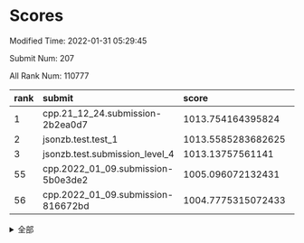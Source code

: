 # Scores

Modified Time: 2022-01-31 05:29:45

Submit Num: 207

All Rank Num: 110777

| rank |               submit               |       score        |       sigma        | pk_num |
| :--- | :--------------------------------- | :----------------- | :----------------- | :----- |
| 1    | cpp.21_12_24.submission-2b2ea0d7   | 1013.754164395824  | 0.8185114374104268 | 2144   |
| 2    | jsonzb.test.test_1                 | 1013.5585283682625 | 0.8232418034448937 | 2140   |
| 3    | jsonzb.test.submission_level_4     | 1013.13757561141   | 0.7996319651894727 | 2139   |
| 55   | cpp.2022_01_09.submission-5b0e3de2 | 1005.096072132431  | 0.7075794671224654 | 2137   |
| 56   | cpp.2022_01_09.submission-816672bd | 1004.7775315072433 | 0.7331831115774418 | 2142   |


<details>
<summary>全部</summary>

| rank |                 submit                 |       score        |       sigma        | pk_num |
| :--- | :------------------------------------- | :----------------- | :----------------- | :----- |
| 1    | cpp.21_12_24.submission-2b2ea0d7       | 1013.754164395824  | 0.8185114374104268 | 2144   |
| 2    | jsonzb.test.test_1                     | 1013.5585283682625 | 0.8232418034448937 | 2140   |
| 3    | jsonzb.test.submission_level_4         | 1013.13757561141   | 0.7996319651894727 | 2139   |
| 4    | gobigger.level_3.submission_level_3_5  | 1011.9585914904497 | 0.7847343959499132 | 2134   |
| 5    | gobigger.level_3.submission_level_3_45 | 1011.8336895781194 | 0.7843486307828546 | 2142   |
| 6    | gobigger.level_3.submission_level_3_39 | 1011.3338782254165 | 0.771390534659525  | 2141   |
| 7    | gobigger.level_3.submission_level_3_22 | 1011.3015504888829 | 0.7742403203876675 | 2140   |
| 8    | gobigger.level_3.submission_level_3_10 | 1011.1614777325874 | 0.7855619906660835 | 2142   |
| 9    | gobigger.level_3.submission_level_3_0  | 1010.8466333237227 | 0.771115416527544  | 2141   |
| 10   | gobigger.level_3.submission_level_3_44 | 1010.8414923031208 | 0.769422643127093  | 2139   |
| 11   | gobigger.level_3.submission_level_3_6  | 1010.7164642859068 | 0.7648897450268158 | 2142   |
| 12   | gobigger.level_3.submission_level_3_11 | 1010.6916684872807 | 0.7652200312761325 | 2139   |
| 13   | gobigger.level_3.submission_level_3_27 | 1010.5705810190419 | 0.753725786235975  | 2140   |
| 14   | gobigger.level_3.submission_level_3_8  | 1010.4933058875058 | 0.7779861485099228 | 2145   |
| 15   | gobigger.level_3.submission_level_3_26 | 1010.4255530746797 | 0.7474278354143495 | 2140   |
| 16   | gobigger.level_3.submission_level_3_38 | 1010.3248376704449 | 0.7624542650882405 | 2143   |
| 17   | gobigger.level_3.submission_level_3_23 | 1010.2983045865471 | 0.7537491187764316 | 2138   |
| 18   | gobigger.level_3.submission_level_3_28 | 1010.2737097383849 | 0.7840844659387602 | 2145   |
| 19   | gobigger.level_3.submission_level_3_17 | 1010.2309739589405 | 0.7523764780303805 | 2141   |
| 20   | gobigger.level_3.submission_level_3_12 | 1010.2295704685059 | 0.765018641052632  | 2140   |
| 21   | gobigger.level_3.submission_level_3_19 | 1010.0928236459321 | 0.7521209734193044 | 2135   |
| 22   | gobigger.level_3.submission_level_3_41 | 1009.9734665377684 | 0.7739703473337132 | 2138   |
| 23   | gobigger.level_3.submission_level_3_24 | 1009.8777416958933 | 0.75374627361157   | 2140   |
| 24   | gobigger.level_3.submission_level_3_3  | 1009.8774059023456 | 0.7674117004761691 | 2138   |
| 25   | gobigger.level_3.submission_level_3_40 | 1009.8344878645865 | 0.7436739548193431 | 2140   |
| 26   | gobigger.level_3.submission_level_3_7  | 1009.777536681053  | 0.753095487542379  | 2141   |
| 27   | gobigger.level_3.submission_level_3_30 | 1009.7766221386482 | 0.7481894081581802 | 2139   |
| 28   | gobigger.level_3.submission_level_3_48 | 1009.7197780031929 | 0.7699682922050707 | 2138   |
| 29   | gobigger.level_3.submission_level_3_20 | 1009.6994376090208 | 0.773932165236744  | 2137   |
| 30   | gobigger.level_3.submission_level_3_15 | 1009.6344660675676 | 0.7458196440231634 | 2142   |
| 31   | gobigger.level_3.submission_level_3_49 | 1009.5895527019188 | 0.7644714536719938 | 2136   |
| 32   | gobigger.level_3.submission_level_3_46 | 1009.5833087645977 | 0.7443748704931777 | 2138   |
| 33   | gobigger.level_3.submission_level_3_16 | 1009.5731860081065 | 0.751075574128763  | 2138   |
| 34   | gobigger.level_3.submission_level_3_43 | 1009.5466616990759 | 0.741787724667893  | 2139   |
| 35   | gobigger.level_3.submission_level_3_29 | 1009.5062824115895 | 0.7483390116794805 | 2136   |
| 36   | gobigger.level_3.submission_level_3_35 | 1009.392077951377  | 0.7505840840677337 | 2141   |
| 37   | gobigger.level_3.submission_level_3_18 | 1009.3472881214318 | 0.7488859603060786 | 2143   |
| 38   | gobigger.level_3.submission_level_3_32 | 1009.3243173204191 | 0.7735305986966691 | 2137   |
| 39   | gobigger.level_3.submission_level_3_42 | 1009.288101543492  | 0.7502925540463963 | 2138   |
| 40   | gobigger.level_3.submission_level_3_33 | 1009.0838160847219 | 0.7417739516342866 | 2140   |
| 41   | gobigger.level_3.submission_level_3_14 | 1009.0816602354699 | 0.7685306555994847 | 2140   |
| 42   | gobigger.level_3.submission_level_3_13 | 1009.0514426708544 | 0.7500365544800335 | 2137   |
| 43   | gobigger.level_3.submission_level_3_36 | 1009.0213139627168 | 0.7726146176980858 | 2145   |
| 44   | gobigger.level_3.submission_level_3_34 | 1008.9623984690554 | 0.748543951235556  | 2140   |
| 45   | gobigger.level_3.submission_level_3_37 | 1008.8278973393919 | 0.7374456863375939 | 2145   |
| 46   | gobigger.level_3.submission_level_3_1  | 1008.7966799689866 | 0.7376504018204221 | 2141   |
| 47   | gobigger.level_3.submission_level_3_9  | 1008.6926445947504 | 0.7564024018453    | 2144   |
| 48   | gobigger.level_3.submission_level_3_21 | 1008.5811242719154 | 0.7419808209927976 | 2138   |
| 49   | gobigger.level_3.submission_level_3_31 | 1008.5294393184656 | 0.7447223102320096 | 2139   |
| 50   | gobigger.level_3.submission_level_3_25 | 1008.4643697602456 | 0.7580452608866599 | 2143   |
| 51   | gobigger.level_3.submission_level_3_2  | 1008.4594932032408 | 0.7365952108819568 | 2136   |
| 52   | gobigger.level_3.submission_level_3_4  | 1008.4052668551387 | 0.74569108186015   | 2142   |
| 53   | gobigger.level_3.submission_level_3_47 | 1008.1116183952944 | 0.7361464312154495 | 2137   |
| 54   | gobigger.level_1.submission_level_1_34 | 1005.8057727003213 | 0.7371566782628699 | 2139   |
| 55   | cpp.2022_01_09.submission-5b0e3de2     | 1005.096072132431  | 0.7075794671224654 | 2137   |
| 56   | cpp.2022_01_09.submission-816672bd     | 1004.7775315072433 | 0.7331831115774418 | 2142   |
| 57   | gobigger.level_1.submission_level_1_27 | 1004.6983442157057 | 0.7295186740673631 | 2137   |
| 58   | gobigger.level_1.submission_level_1_16 | 1004.6966833187713 | 0.7247407743815262 | 2146   |
| 59   | gobigger.level_1.submission_level_1_47 | 1004.4945686476589 | 0.7150392038605533 | 2144   |
| 60   | gobigger.level_1.submission_level_1_6  | 1004.409817656984  | 0.7116636529063188 | 2137   |
| 61   | gobigger.level_1.submission_level_1_46 | 1004.3280662040825 | 0.7280535403312566 | 2141   |
| 62   | gobigger.level_1.submission_level_1_42 | 1004.2805485862755 | 0.721397285209909  | 2144   |
| 63   | gobigger.level_1.submission_level_1_8  | 1003.9781748379141 | 0.7071994131564733 | 2147   |
| 64   | gobigger.level_1.submission_level_1_0  | 1003.9489548667254 | 0.7161227869298916 | 2143   |
| 65   | gobigger.level_1.submission_level_1_19 | 1003.9444249386022 | 0.7164076246013978 | 2146   |
| 66   | gobigger.level_1.submission_level_1_49 | 1003.9227651675558 | 0.7203353789911932 | 2141   |
| 67   | gobigger.level_1.submission_level_1_41 | 1003.7142038293418 | 0.7245672325726171 | 2142   |
| 68   | gobigger.level_1.submission_level_1_39 | 1003.6735095728126 | 0.7106189679036747 | 2137   |
| 69   | gobigger.level_1.submission_level_1_25 | 1003.6602956351528 | 0.7245659690333602 | 2139   |
| 70   | gobigger.level_1.submission_level_1_43 | 1003.6426439827865 | 0.7042607455252256 | 2141   |
| 71   | gobigger.level_1.submission_level_1_48 | 1003.6180651808577 | 0.7079483232500412 | 2145   |
| 72   | gobigger.level_1.submission_level_1_45 | 1003.5609742796383 | 0.7117735649898462 | 2141   |
| 73   | gobigger.level_1.submission_level_1_38 | 1003.5421104502199 | 0.7091738537986872 | 2141   |
| 74   | gobigger.level_1.submission_level_1_40 | 1003.520065454082  | 0.7091687332489282 | 2145   |
| 75   | gobigger.level_1.submission_level_1_30 | 1003.4417558573317 | 0.722310717498416  | 2139   |
| 76   | gobigger.level_1.submission_level_1_28 | 1003.4195448706565 | 0.7127985795674285 | 2142   |
| 77   | gobigger.level_1.submission_level_1_14 | 1003.3823114869432 | 0.7195406720403112 | 2137   |
| 78   | gobigger.level_1.submission_level_1_4  | 1003.3686209962867 | 0.7176597885433736 | 2142   |
| 79   | gobigger.level_1.submission_level_1_9  | 1003.2433520569521 | 0.7169029213538539 | 2142   |
| 80   | gobigger.level_1.submission_level_1_17 | 1003.2267536217947 | 0.7249834725724222 | 2146   |
| 81   | gobigger.level_1.submission_level_1_24 | 1003.2038954487266 | 0.713945246799275  | 2138   |
| 82   | gobigger.level_1.submission_level_1_35 | 1003.1742684173512 | 0.7029828169780477 | 2140   |
| 83   | gobigger.level_1.submission_level_1_18 | 1003.1509676732616 | 0.7134849552400938 | 2147   |
| 84   | gobigger.level_1.submission_level_1_13 | 1003.0514932828843 | 0.7064344551675638 | 2143   |
| 85   | gobigger.level_1.submission_level_1_5  | 1003.0383676789083 | 0.7120923822754059 | 2147   |
| 86   | gobigger.level_1.submission_level_1_26 | 1003.036183708789  | 0.7214710461271134 | 2141   |
| 87   | gobigger.level_1.submission_level_1_31 | 1002.8834243613917 | 0.7156513814245796 | 2138   |
| 88   | gobigger.level_1.submission_level_1_11 | 1002.8271329660699 | 0.7177067688527421 | 2143   |
| 89   | gobigger.level_1.submission_level_1_32 | 1002.8188180214237 | 0.7169270813804709 | 2139   |
| 90   | gobigger.level_1.submission_level_1_15 | 1002.8146035054208 | 0.72206809737742   | 2140   |
| 91   | gobigger.level_1.submission_level_1_37 | 1002.8106896271306 | 0.7114921198950712 | 2144   |
| 92   | gobigger.level_1.submission_level_1_21 | 1002.7798291683284 | 0.7107216965442199 | 2138   |
| 93   | gobigger.level_1.submission_level_1_10 | 1002.7738997990282 | 0.7128187354900657 | 2142   |
| 94   | gobigger.level_1.submission_level_1_23 | 1002.7387128732624 | 0.7151819678087813 | 2143   |
| 95   | gobigger.level_1.submission_level_1_1  | 1002.6837684620938 | 0.7169239929743842 | 2137   |
| 96   | gobigger.level_1.submission_level_1_22 | 1002.6208702415472 | 0.7170011710722543 | 2140   |
| 97   | gobigger.level_1.submission_level_1_2  | 1002.5567481101856 | 0.7200476347174262 | 2142   |
| 98   | gobigger.level_1.submission_level_1_7  | 1002.4695946477303 | 0.7222674893321074 | 2143   |
| 99   | gobigger.level_1.submission_level_1_12 | 1002.4641600557416 | 0.7058831799631    | 2143   |
| 100  | gobigger.level_1.submission_level_1_20 | 1002.2830136374942 | 0.7016771757183078 | 2138   |
| 101  | gobigger.level_1.submission_level_1_44 | 1002.2657356546963 | 0.7055442222438315 | 2139   |
| 102  | gobigger.level_1.submission_level_1_33 | 1002.1653691926002 | 0.7076065363854976 | 2137   |
| 103  | gobigger.level_1.submission_level_1_3  | 1002.0135120179292 | 0.7075048238855981 | 2139   |
| 104  | gobigger.level_1.submission_level_1_36 | 1001.8482957822712 | 0.7087800295902064 | 2144   |
| 105  | gobigger.level_1.submission_level_1_29 | 1001.253258499308  | 0.7186859378757415 | 2143   |
| 106  | gobigger.random.submission_random_12   | 997.6996020271403  | 0.7095702627995398 | 2139   |
| 107  | gobigger.random.submission_random_8    | 997.6856186380769  | 0.7138751017434651 | 2143   |
| 108  | gobigger.random.submission_random_28   | 997.2340962376396  | 0.7067874495401661 | 2139   |
| 109  | gobigger.random.submission_random_19   | 997.2182523053272  | 0.7159059799821337 | 2138   |
| 110  | gobigger.random.submission_random_37   | 997.1103714061247  | 0.7052249744589362 | 2140   |
| 111  | gobigger.random.submission_random_20   | 997.0005917637053  | 0.7049772097741339 | 2138   |
| 112  | gobigger.random.submission_random_4    | 996.731433830858   | 0.7105770031298871 | 2142   |
| 113  | gobigger.random.submission_random_45   | 996.6961153320244  | 0.7116556972783301 | 2138   |
| 114  | gobigger.random.submission_random_17   | 996.6043196465873  | 0.7161275282869366 | 2134   |
| 115  | gobigger.random.submission_random_11   | 996.6023410072083  | 0.705481473404192  | 2139   |
| 116  | gobigger.random.submission_random_3    | 996.5360870232381  | 0.7109867506198746 | 2146   |
| 117  | gobigger.random.submission_random_7    | 996.4540872942687  | 0.7108334034431808 | 2142   |
| 118  | gobigger.random.submission_random_38   | 996.3807095414799  | 0.7080517615075409 | 2139   |
| 119  | gobigger.random.submission_random_24   | 996.3697995186462  | 0.7162943839940252 | 2141   |
| 120  | gobigger.random.submission_random_26   | 996.3231297245977  | 0.7065488352914785 | 2142   |
| 121  | gobigger.random.submission_random_40   | 996.2655532354165  | 0.7177883579817049 | 2132   |
| 122  | gobigger.random.submission_random_2    | 996.2004059165192  | 0.7022447623796532 | 2144   |
| 123  | gobigger.random.submission_random_48   | 996.1176952359525  | 0.705662044780934  | 2139   |
| 124  | gobigger.random.submission_random_27   | 996.1116337677344  | 0.7107887878710077 | 2141   |
| 125  | gobigger.random.submission_random_34   | 996.034817626591   | 0.7126264390419871 | 2146   |
| 126  | gobigger.random.submission_random_43   | 995.9894175763604  | 0.717619118259474  | 2143   |
| 127  | gobigger.random.submission_random_47   | 995.8979476480679  | 0.7080688517367132 | 2140   |
| 128  | gobigger.random.submission_random_41   | 995.8801602879332  | 0.7133347943980622 | 2144   |
| 129  | gobigger.random.submission_random_15   | 995.8323187132062  | 0.7168876065704621 | 2144   |
| 130  | gobigger.random.submission_random_25   | 995.8199635415963  | 0.7090037194536908 | 2139   |
| 131  | gobigger.random.submission_random_42   | 995.8109741921621  | 0.7208273709966503 | 2139   |
| 132  | gobigger.random.submission_random_14   | 995.7723285471893  | 0.7242811655463124 | 2145   |
| 133  | gobigger.random.submission_random_33   | 995.726698319643   | 0.7044655920783971 | 2143   |
| 134  | gobigger.random.submission_random_36   | 995.719081746315   | 0.7128994758539453 | 2138   |
| 135  | gobigger.random.submission_random_5    | 995.7130674918538  | 0.705571023474184  | 2140   |
| 136  | gobigger.random.submission_random_44   | 995.6972893587917  | 0.7332441735292354 | 2142   |
| 137  | gobigger.random.submission_random_16   | 995.653833445151   | 0.7167491802357481 | 2140   |
| 138  | gobigger.random.submission_random_31   | 995.6379833242294  | 0.7145426149223085 | 2143   |
| 139  | gobigger.random.submission_random_35   | 995.6314137580456  | 0.7089846091923139 | 2142   |
| 140  | gobigger.random.submission_random_9    | 995.4220933010521  | 0.7019067758876886 | 2141   |
| 141  | gobigger.random.submission_random_46   | 995.3893104386104  | 0.7137174713303738 | 2140   |
| 142  | gobigger.random.submission_random_23   | 995.3721954007057  | 0.6983671912986197 | 2138   |
| 143  | gobigger.random.submission_random_29   | 995.3625920623658  | 0.711202092453266  | 2142   |
| 144  | gobigger.random.submission_random_18   | 995.3033757479373  | 0.706010253173964  | 2144   |
| 145  | gobigger.random.submission_random_0    | 995.1983041974419  | 0.7168922801302442 | 2143   |
| 146  | gobigger.random.submission_random_32   | 995.1864660712453  | 0.709498406054142  | 2144   |
| 147  | gobigger.random.submission_random_10   | 995.0981564563702  | 0.709504525760205  | 2143   |
| 148  | gobigger.random.submission_random_6    | 994.9324411780628  | 0.7108611181813634 | 2137   |
| 149  | gobigger.random.submission_random_49   | 994.9173746931352  | 0.7164244065254362 | 2141   |
| 150  | gobigger.random.submission_random_30   | 994.9133152853808  | 0.7314266880016794 | 2144   |
| 151  | gobigger.random.submission_random_22   | 994.907626044822   | 0.710127058073329  | 2142   |
| 152  | gobigger.random.submission_random_21   | 994.8575773656596  | 0.7020683429295295 | 2142   |
| 153  | gobigger.level_2.submission_level_2_45 | 994.6601535405604  | 0.7334521712091686 | 2144   |
| 154  | gobigger.random.submission_random_1    | 994.4672776378555  | 0.7206148117062136 | 2134   |
| 155  | gobigger.random.submission_random_13   | 994.3922781570224  | 0.7140851951389282 | 2142   |
| 156  | gobigger.random.submission_random_39   | 993.9552367479514  | 0.7122635054758194 | 2139   |
| 157  | gobigger.level_2.submission_level_2_16 | 993.8889200573825  | 0.7186080528547447 | 2137   |
| 158  | gobigger.level_2.submission_level_2_44 | 993.8199835073407  | 0.7215359621108666 | 2139   |
| 159  | gobigger.level_2.submission_level_2_49 | 993.2995198781417  | 0.7358224798023956 | 2138   |
| 160  | gobigger.level_2.submission_level_2_38 | 993.1295027806249  | 0.7295955021099999 | 2135   |
| 161  | gobigger.level_2.submission_level_2_2  | 993.126144853631   | 0.7372138903326515 | 2139   |
| 162  | gobigger.level_2.submission_level_2_10 | 993.0905452173795  | 0.721161894438885  | 2139   |
| 163  | gobigger.level_2.submission_level_2_3  | 992.7948327553802  | 0.7339207185469699 | 2136   |
| 164  | gobigger.level_2.submission_level_2_15 | 992.7521148869193  | 0.7396427993508551 | 2136   |
| 165  | gobigger.level_2.submission_level_2_26 | 992.705665575657   | 0.7396792899752122 | 2141   |
| 166  | gobigger.level_2.submission_level_2_21 | 992.6728491718708  | 0.7361824713349489 | 2137   |
| 167  | gobigger.level_2.submission_level_2_35 | 992.6462240522684  | 0.7333338043885977 | 2143   |
| 168  | gobigger.level_2.submission_level_2_28 | 992.6193734393728  | 0.7432758485152513 | 2142   |
| 169  | gobigger.level_2.submission_level_2_22 | 992.569294291756   | 0.7375473645400534 | 2141   |
| 170  | gobigger.level_2.submission_level_2_24 | 992.5177987192579  | 0.7261344516809733 | 2141   |
| 171  | gobigger.level_2.submission_level_2_48 | 992.5150976938351  | 0.7446141083383935 | 2141   |
| 172  | gobigger.level_2.submission_level_2_37 | 992.4831755325182  | 0.7431125289338156 | 2144   |
| 173  | gobigger.level_2.submission_level_2_11 | 992.453495394828   | 0.7404579165628091 | 2139   |
| 174  | gobigger.level_2.submission_level_2_27 | 992.4411128832915  | 0.7766740050862745 | 2143   |
| 175  | gobigger.level_2.submission_level_2_39 | 992.4158260765623  | 0.7705091565016342 | 2144   |
| 176  | gobigger.level_2.submission_level_2_9  | 992.4075425966861  | 0.7311357924729657 | 2138   |
| 177  | gobigger.level_2.submission_level_2_42 | 992.3265629146301  | 0.7394939219361948 | 2138   |
| 178  | gobigger.level_2.submission_level_2_25 | 992.1140855464954  | 0.7369848833276234 | 2142   |
| 179  | gobigger.level_2.submission_level_2_5  | 992.0070237659418  | 0.748008461209338  | 2142   |
| 180  | gobigger.level_2.submission_level_2_30 | 991.9784008857431  | 0.745631268304201  | 2140   |
| 181  | gobigger.level_2.submission_level_2_34 | 991.9666302197617  | 0.7361941695827638 | 2137   |
| 182  | gobigger.level_2.submission_level_2_1  | 991.9388011599792  | 0.7475078128307447 | 2143   |
| 183  | gobigger.level_2.submission_level_2_36 | 991.9326929462809  | 0.753975970974667  | 2143   |
| 184  | gobigger.level_2.submission_level_2_17 | 991.8543779810261  | 0.7474811630881142 | 2144   |
| 185  | gobigger.level_2.submission_level_2_40 | 991.774172852759   | 0.7521610134880061 | 2138   |
| 186  | gobigger.level_2.submission_level_2_29 | 991.7063906388181  | 0.7563166026343404 | 2145   |
| 187  | gobigger.level_2.submission_level_2_18 | 991.7033735714623  | 0.7618414114024656 | 2135   |
| 188  | gobigger.level_2.submission_level_2_0  | 991.6868131442363  | 0.7307556712144913 | 2141   |
| 189  | gobigger.level_2.submission_level_2_13 | 991.6677221920601  | 0.7532727673566346 | 2141   |
| 190  | gobigger.level_2.submission_level_2_6  | 991.6666003713802  | 0.7359287021884782 | 2141   |
| 191  | gobigger.level_2.submission_level_2_19 | 991.6503354294067  | 0.7437821064394515 | 2140   |
| 192  | gobigger.level_2.submission_level_2_12 | 991.6155833789193  | 0.7248857676657054 | 2143   |
| 193  | gobigger.level_2.submission_level_2_33 | 991.6153535977461  | 0.7444459256362325 | 2138   |
| 194  | gobigger.level_2.submission_level_2_4  | 991.6102649345424  | 0.7361072353201181 | 2136   |
| 195  | gobigger.level_2.submission_level_2_7  | 991.4764138397226  | 0.7362268757460237 | 2144   |
| 196  | gobigger.level_2.submission_level_2_31 | 991.4480130112036  | 0.7461656416711272 | 2145   |
| 197  | gobigger.level_2.submission_level_2_32 | 991.4203917344205  | 0.7428842376036039 | 2142   |
| 198  | gobigger.level_2.submission_level_2_20 | 991.3389339266015  | 0.7473449959663907 | 2142   |
| 199  | gobigger.level_2.submission_level_2_41 | 991.2423240168731  | 0.7645057795995364 | 2144   |
| 200  | gobigger.level_2.submission_level_2_46 | 991.0600726418235  | 0.7650609073831189 | 2140   |
| 201  | gobigger.level_2.submission_level_2_23 | 991.0150835449219  | 0.7552214464804391 | 2138   |
| 202  | gobigger.level_2.submission_level_2_47 | 990.8191893946364  | 0.759309334022976  | 2140   |
| 203  | gobigger.level_2.submission_level_2_43 | 990.5242554185135  | 0.7554932201987443 | 2140   |
| 204  | gobigger.level_2.submission_level_2_14 | 990.2807192321977  | 0.7624701891865329 | 2142   |
| 205  | gobigger.level_2.submission_level_2_8  | 989.9319139964249  | 0.7814276634696543 | 2141   |
| 206  | gobigger.none.submission_none_1        | 979.0640534303059  | 1.220871423313441  | 2136   |
| 207  | gobigger.none.submission_none_0        | 977.6970880088872  | 1.2698108398138899 | 2146   |

</details>